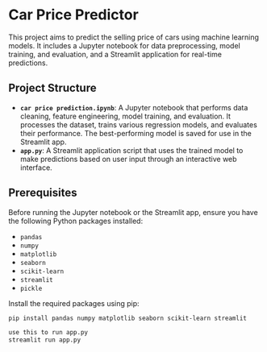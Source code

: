 # Car Price Predictor

This project aims to predict the selling price of cars using machine learning models. It includes a Jupyter notebook for data preprocessing, model training, and evaluation, and a Streamlit application for real-time predictions.

## Project Structure

- **`car price prediction.ipynb`**: A Jupyter notebook that performs data cleaning, feature engineering, model training, and evaluation. It processes the dataset, trains various regression models, and evaluates their performance. The best-performing model is saved for use in the Streamlit app.
- **`app.py`**: A Streamlit application script that uses the trained model to make predictions based on user input through an interactive web interface.

## Prerequisites

Before running the Jupyter notebook or the Streamlit app, ensure you have the following Python packages installed:

- `pandas`
- `numpy`
- `matplotlib`
- `seaborn`
- `scikit-learn`
- `streamlit`
- `pickle`

Install the required packages using pip:

```bash
pip install pandas numpy matplotlib seaborn scikit-learn streamlit

use this to run app.py 
streamlit run app.py
